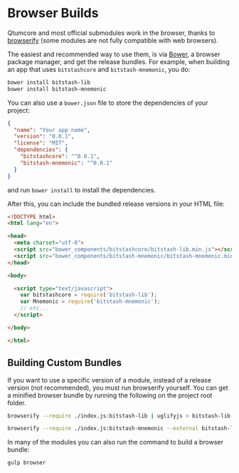 # Browser Builds
Qtumcore and most official submodules work in the browser, thanks to [browserify](http://browserify.org/) (some modules are not fully compatible with web browsers).

The easiest and recommended way to use them, is via [Bower](http://bower.io/), a browser package manager, and get the release bundles. For example, when building an app that uses `bitstashcore` and `bitstash-mnemonic`, you do:

```sh
bower install bitstash-lib
bower install bitstash-mnemonic
```

You can also use a `bower.json` file to store the dependencies of your project:

```json
{
  "name": "Your app name",
  "version": "0.0.1",
  "license": "MIT",
  "dependencies": {
    "bitstashcore": "^0.0.1",
    "bitstash-mnemonic": "^0.0.1"
  }
}
```

and run `bower install` to install the dependencies.

After this, you can include the bundled release versions in your HTML file:

```html
<!DOCTYPE html>
<html lang="en">

<head>
  <meta charset="utf-8">
  <script src="bower_components/bitstashcore/bitstash-lib.min.js"></script>
  <script src="bower_components/bitstash-mnemonic/bitstash-mnemonic.min.js"></script>
</head>

<body>

  <script type="text/javascript">
    var bitstashcore = require('bitstash-lib');
    var Mnemonic = require('bitstash-mnemonic');
    // etc...
  </script>

</body>

</html>
```

## Building Custom Bundles
If you want to use a specific version of a module, instead of a release version (not recommended), you must run browserify yourself.  You can get a minified browser bundle by running the following on the project root folder.

```sh
browserify --require ./index.js:bitstash-lib | uglifyjs > bitstash-lib.min.js
```

```sh
browserify --require ./index.js:bitstash-mnemonic --external bitstash-lib | uglifyjs > bitstash-mnemonic.min.js
```

In many of the modules you can also run the command to build a browser bundle:
```sh
gulp browser
```
